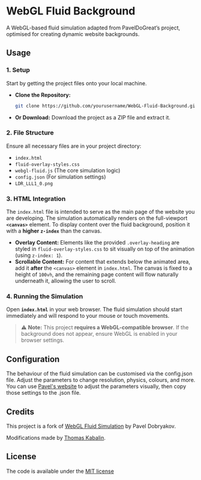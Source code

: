 # WebGL Fluid Background

A WebGL-based fluid simulation adapted from PavelDoGreat’s project, optimised for creating dynamic website backgrounds.


## Usage

### 1. Setup

Start by getting the project files onto your local machine.

* **Clone the Repository:**
    ```bash
    git clone https://github.com/yourusername/WebGL-Fluid-Background.git
    ```
* **Or Download:** Download the project as a ZIP file and extract it.

### 2. File Structure

Ensure all necessary files are in your project directory:
* `index.html`
* `fluid-overlay-styles.css`
* `webgl-fluid.js` (The core simulation logic)
* `config.json` (For simulation settings)
* `LDR_LLL1_0.png`

### 3. HTML Integration

The `index.html` file is intended to serve as the main page of the website you are developing. 
The simulation automatically renders on the full-viewport **`<canvas>`** element. To display content over the fluid background, position it with a **higher `z-index`** than the canvas.

* **Overlay Content:** Elements like the provided `.overlay-heading` are styled in `fluid-overlay-styles.css` to sit visually on top of the animation (using `z-index: 1`).
* **Scrollable Content:** For content that extends below the animated area, add it **after** the `<canvas>` element in `index.html`. The canvas is fixed to a height of `100vh`, and the remaining page content will flow naturally underneath it, allowing the user to scroll.

### 4. Running the Simulation

Open **`index.html`** in your web browser. The fluid simulation should start immediately and will respond to your mouse or touch movements.

> ⚠️ **Note:** This project **requires a WebGL-compatible browser**. If the background does not appear, ensure WebGL is enabled in your browser settings.

## Configuration

The behaviour of the fluid simulation can be customised via the config.json file. Adjust the parameters to change resolution, physics, colours, and more. 
You can use [Pavel's website](https://paveldogreat.github.io/WebGL-Fluid-Simulation/) to adjust the parameters visually, then copy those settings to the .json file. 

## Credits

This project is a fork of [WebGL Fluid Simulation](https://github.com/PavelDoGreat/WebGL-Fluid-Simulation) by Pavel Dobryakov.

Modifications made by [Thomas Kabalin](https://github.com/tkabalin).

## License

The code is available under the [MIT license](LICENSE)
